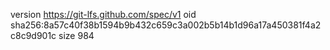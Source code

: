 version https://git-lfs.github.com/spec/v1
oid sha256:8a57c40f38b1594b9b432c659c3a002b5b14b1d96a17a450381f4a2c8c9d901c
size 984
